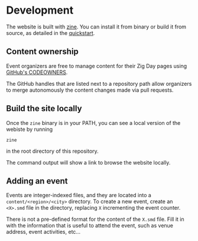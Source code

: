 # Development

The website is built with [zine](https://github.com/kristoff-it/zine).
You can install it from binary or build it from source, as detailed in the [quickstart](https://zine-ssg.io/quickstart/).

## Content ownership

Event organizers are free to manage content for their Zig Day pages using [GitHub's CODEOWNERS](https://docs.github.com/en/repositories/managing-your-repositorys-settings-and-features/customizing-your-repository/about-code-owners).

The GitHub handles that are listed next to a repository path allow organizers to merge autonomously the content changes made via pull requests.

## Build the site locally

Once the `zine` binary is in your PATH, you can see a local version of the webiste by running

```
zine
```

in the root directory of this repository.

The command output will show a link to browse the website locally.

## Adding an event

Events are integer-indexed files, and they are located into a `content/<region>/<city>` directory.
To create a new event, create an `<X>.smd` file in the directory, replacing `X` incrementing the event counter.

There is not a pre-defined format for the content of the `X.smd` file.
Fill it in with the information that is useful to attend the event, such as venue address, event activities, etc...







